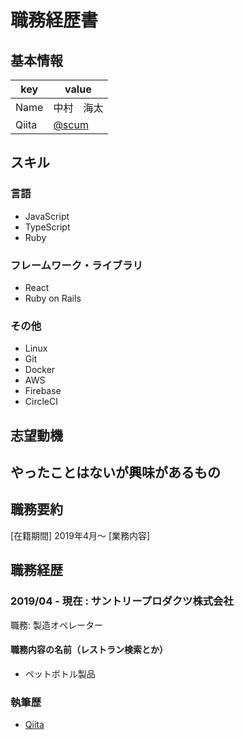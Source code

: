 # 職務経歴書

## 基本情報

|key|value|
|---|-----|
|Name|中村　海太|
|Qiita|[@scum](https://qiita.com/scum)|

## スキル
### 言語

- JavaScript
- TypeScript
- Ruby

### フレームワーク・ライブラリ

- React
- Ruby on Rails

### その他

- Linux
- Git
- Docker
- AWS
- Firebase
- CircleCI

## 志望動機


## やったことはないが興味があるもの

## 職務要約
[在籍期間]
2019年4月〜
[業務内容]



## 職務経歴

### 2019/04 - 現在 : サントリープロダクツ株式会社

職務: 製造オペレーター

#### 職務内容の名前（レストラン検索とか）

- ペットボトル製品

### 執筆歴
* [Qiita](リンク)
